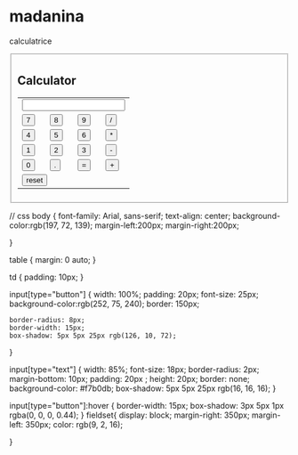 # madanina
calculatrice 

<!DOCTYPE html>
<html lang="en">
<head>
<meta charset="UTF-8">
<meta name="viewport" content="width=device-width, initial-scale=1.0">
<title>Calculator</title></head>
<link rel="stylesheet" href="rose.css">
<script LANGUAGE="Javascript" src="rose.js"></script>
<body>
<fieldset>
<h2>Calculator</h2>
<table>
    <tr>
        <td colspan="4"><input type="text" id="text" readonly></td>
    </tr>
    <tr>
        <td><input type="button" value="7" onclick="play('7')"></td>
        <td><input type="button" value="8" onclick="play('8')"></td>
        <td><input type="button" value="9" onclick="play('9')"></td>
        <td><input type="button" value="/" onclick="play('/')"></td>
    </tr>
    <tr>
        <td><input type="button" value="4" onclick="play('4')"></td>
        <td><input type="button" value="5" onclick="play('5')"></td>
        <td><input type="button" value="6" onclick="play('6')"></td>
        <td><input type="button" value="*" onclick="play('*')"></td>
    </tr>
    <tr>
        <td><input type="button" value="1" onclick="play('1')"></td>
        <td><input type="button" value="2" onclick="play('2')"></td>
        <td><input type="button" value="3" onclick="play('3')"></td>
        <td><input type="button" value="-" onclick="play('-')"></td>
    </tr>
    <tr>
        <td><input type="button" value="0" onclick="play('0')"></td>
        <td><input type="button" value="." onclick="play('.')"></td>
        <td><input type="button" value="=" onclick="calculateDisplay()"></td>
        <td><input type="button" value="+" onclick="play('+')"></td>
    </tr>
    <tr>
        <td colspan="4"><input type="button" value="reset" onclick="clearD()"></td>
    </tr>
</table></fieldset>
</body>
</html>

// css
body {
    font-family: Arial, sans-serif;
    text-align: center;
    background-color:rgb(197, 72, 139);
    margin-left:200px;
    margin-right:200px;


}

table {
    margin: 0 auto;
}

td {
    padding: 10px;
}

input[type="button"] {
    width: 100%;
    padding: 20px;
    font-size: 25px;
    background-color:rgb(252, 75, 240);
    border: 150px;

    border-radius: 8px;
    border-width: 15px;
    box-shadow: 5px 5px 25px rgb(126, 10, 72);

}

input[type="text"] {
    width: 85%;
    font-size: 18px;
    border-radius: 2px;
    margin-bottom: 10px;
    padding: 20px ;
    height: 20px;
    border: none;
    background-color: #f7b0db;
    box-shadow: 5px 5px 25px rgb(16, 16, 16);
}

input[type="button"]:hover {
    border-width: 15px;
    box-shadow: 3px 5px 1px rgba(0, 0, 0, 0.44);
}
fieldset{
    display: block;
    margin-right: 350px;
    margin-left: 350px;
    color: rgb(9, 2, 16);

}




